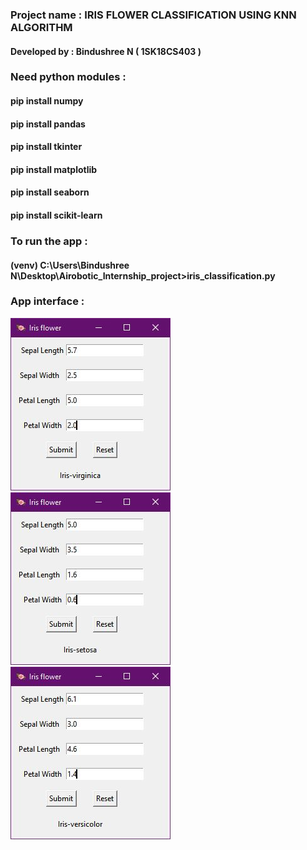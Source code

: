 ### Project name : IRIS FLOWER CLASSIFICATION USING KNN ALGORITHM
#### Developed by : Bindushree N ( 1SK18CS403 )

### Need python modules :
#### pip install numpy
#### pip install pandas
#### pip install tkinter
#### pip install matplotlib
#### pip install seaborn
#### pip install scikit-learn

### To run the app :
#### (venv) C:\Users\Bindushree N\Desktop\Airobotic_Internship_project>iris_classification.py

### App interface :
![alt text](https://github.com/bindu0999/Airobotic_Internship_project/blob/master/output/Capture-1.JPG)
![alt text](https://github.com/bindu0999/Airobotic_Internship_project/blob/master/output/Capture-2.JPG)
![alt text](https://github.com/bindu0999/Airobotic_Internship_project/blob/master/output/Capture-3.JPG)

